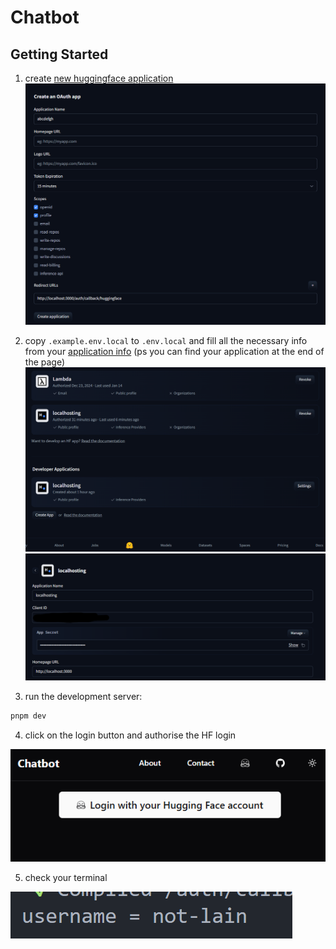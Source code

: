 # Chatbot

## Getting Started
1. create  [new huggingface application](https://huggingface.co/settings/applications/new)
![alt text](assets/image.png)
2. copy `.example.env.local` to `.env.local` and fill all the necessary info from your [application info](https://huggingface.co/settings/connected-applications) (ps you can find your application at the end of the page)
![alt text](assets/image-1.png)
![alt text](assets/image-2.png)


3. run the development server:

```bash
pnpm dev
```

4. click on the login button and authorise the HF login

![alt text](assets/image-3.png)

5. check your terminal

![alt text](assets/image-4.png)